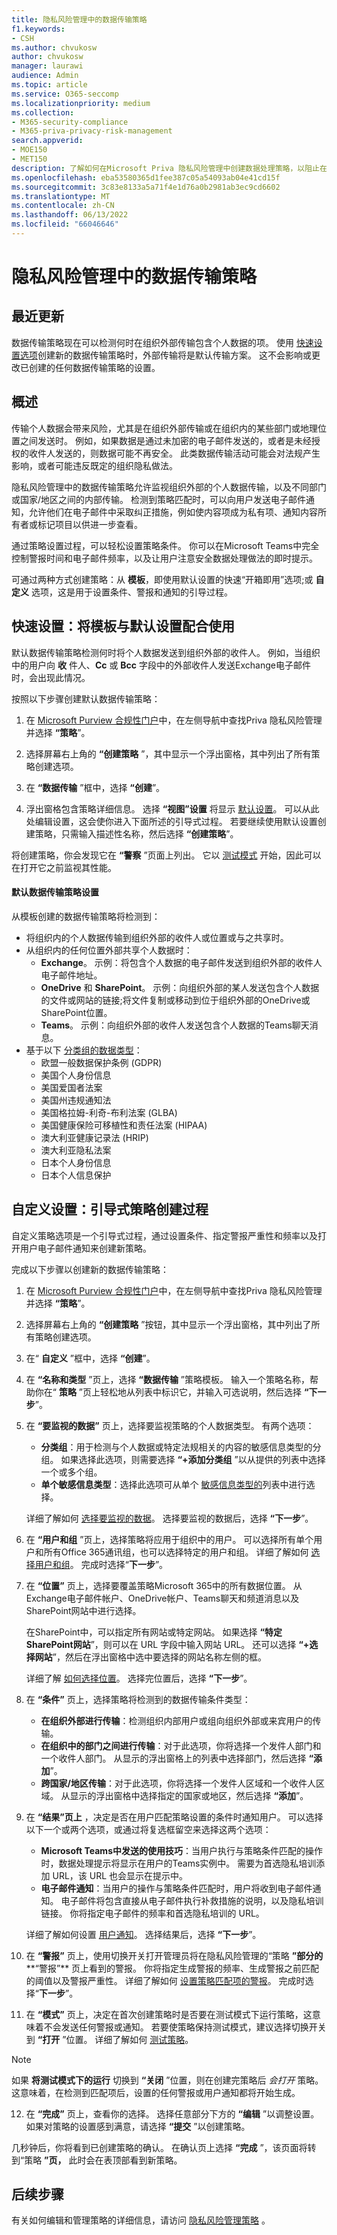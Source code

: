 ```yaml
---
title: 隐私风险管理中的数据传输策略
f1.keywords:
- CSH
ms.author: chvukosw
author: chvukosw
manager: laurawi
audience: Admin
ms.topic: article
ms.service: O365-seccomp
ms.localizationpriority: medium
ms.collection:
- M365-security-compliance
- M365-priva-privacy-risk-management
search.appverid:
- MOE150
- MET150
description: 了解如何在Microsoft Priva 隐私风险管理中创建数据处理策略，以阻止在组织内部或外部传输个人数据。
ms.openlocfilehash: eba53580365d1fee387c05a54093ab04e41cd15f
ms.sourcegitcommit: 3c83e8133a5a71f4e1d76a0b2981ab3ec9cd6602
ms.translationtype: MT
ms.contentlocale: zh-CN
ms.lasthandoff: 06/13/2022
ms.locfileid: "66046646"
---
```

# <a name="data-transfer-policies-in-privacy-risk-management"></a>隐私风险管理中的数据传输策略

## <a name="whats-new"></a>最近更新
数据传输策略现在可以检测何时在组织外部传输包含个人数据的项。 使用 [快速设置选项](#quick-setup-use-a-template-with-default-settings)创建新的数据传输策略时，外部传输将是默认传输方案。 这不会影响或更改已创建的任何数据传输策略的设置。

## <a name="overview"></a>概述

传输个人数据会带来风险，尤其是在组织外部传输或在组织内的某些部门或地理位置之间发送时。 例如，如果数据是通过未加密的电子邮件发送的，或者是未经授权的收件人发送的，则数据可能不再安全。 此类数据传输活动可能会对法规产生影响，或者可能违反既定的组织隐私做法。

隐私风险管理中的数据传输策略允许监视组织外部的个人数据传输，以及不同部门或国家/地区之间的内部传输。 检测到策略匹配时，可以向用户发送电子邮件通知，允许他们在电子邮件中采取纠正措施，例如使内容项成为私有项、通知内容所有者或标记项目以供进一步查看。

通过策略设置过程，可以轻松设置策略条件。 你可以在Microsoft Teams中完全控制警报时间和电子邮件频率，以及让用户注意安全数据处理做法的即时提示。

可通过两种方式创建策略：从 **模板**，即使用默认设置的快速“开箱即用”选项;或 **自定义** 选项，这是用于设置条件、警报和通知的引导过程。

## <a name="quick-setup-use-a-template-with-default-settings"></a>快速设置：将模板与默认设置配合使用

默认数据传输策略检测何时将个人数据发送到组织外部的收件人。 例如，当组织中的用户向 **收** 件人、**Cc** 或 **Bcc** 字段中的外部收件人发送Exchange电子邮件时，会出现此情况。

按照以下步骤创建默认数据传输策略：

1. 在 [Microsoft Purview 合规性门户](https://compliance.microsoft.com/)中，在左侧导航中查找Priva 隐私风险管理并选择 **“策略**”。

2. 选择屏幕右上角的 **“创建策略** ”，其中显示一个浮出窗格，其中列出了所有策略创建选项。

3. 在 **“数据传输** ”框中，选择 **“创建**”。

4. 浮出窗格包含策略详细信息。 选择 **“视图”设置** 将显示 [默认设置](#default-data-transfer-policy-settings)。 可以从此处编辑设置，这会使你进入下面所述的引导式过程。 若要继续使用默认设置创建策略，只需输入描述性名称，然后选择 **“创建策略**”。

将创建策略，你会发现它在 **“警察** ”页面上列出。 它以 [测试模式](risk-management-policies.md#testing-a-policy) 开始，因此可以在打开它之前监视其性能。

#### <a name="default-data-transfer-policy-settings"></a>默认数据传输策略设置

从模板创建的数据传输策略将检测到：
- 将组织内的个人数据传输到组织外部的收件人或位置或与之共享时。
- 从组织内的任何位置外部共享个人数据时：
    - **Exchange**。 示例：将包含个人数据的电子邮件发送到组织外部的收件人电子邮件地址。
    - **OneDrive** 和 **SharePoint**。 示例：向组织外部的某人发送包含个人数据的文件或网站的链接;将文件复制或移动到位于组织外部的OneDrive或SharePoint位置。
    - **Teams**。 示例：向组织外部的收件人发送包含个人数据的Teams聊天消息。
- 基于以下 [分类组的数据类型](risk-management-policies.md#classification-groups)：
    - 欧盟一般数据保护条例 (GDPR) 
    - 美国个人身份信息
    - 美国爱国者法案
    - 美国州违规通知法
    - 美国格拉姆-利奇-布利法案 (GLBA) 
    - 美国健康保险可移植性和责任法案 (HIPAA) 
    - 澳大利亚健康记录法 (HRIP) 
    - 澳大利亚隐私法案
    - 日本个人身份信息
    - 日本个人信息保护

## <a name="custom-setup-guided-policy-creation-process"></a>自定义设置：引导式策略创建过程

自定义策略选项是一个引导式过程，通过设置条件、指定警报严重性和频率以及打开用户电子邮件通知来创建新策略。

完成以下步骤以创建新的数据传输策略：

1. 在 [Microsoft Purview 合规性门户](https://compliance.microsoft.com/)中，在左侧导航中查找Priva 隐私风险管理并选择 **“策略**”。

2. 选择屏幕右上角的 **“创建策略** ”按钮，其中显示一个浮出窗格，其中列出了所有策略创建选项。

3. 在“ **自定义** ”框中，选择 **“创建**”。

4. 在 **“名称和类型** ”页上，选择 **“数据传输** ”策略模板。 输入一个策略名称，帮助你在“ **策略** ”页上轻松地从列表中标识它，并输入可选说明，然后选择 **“下一步**”。

5. 在 **“要监视的数据”** 页上，选择要监视策略的个人数据类型。 有两个选项：
    - **分类组**：用于检测与个人数据或特定法规相关的内容的敏感信息类型的分组。 如果选择此选项，则需要选择 **“+添加分类组** ”以从提供的列表中选择一个或多个组。
    - **单个敏感信息类型**：选择此选项可从单个 [敏感信息类型的](/microsoft-365/compliance/sensitive-information-type-entity-definitions)列表中进行选择。

    详细了解如何 [选择要监视的数据](risk-management-policies.md#choose-data-to-monitor)。 选择要监视的数据后，选择 **“下一步**”。

6. 在 **“用户和组** ”页上，选择策略将应用于组织中的用户。 可以选择所有单个用户和所有Office 365通讯组，也可以选择特定的用户和组。 详细了解如何 [选择用户和组](risk-management-policies.md#choose-users-and-groups)。 完成时选择“**下一步**”。

7. 在 **“位置”** 页上，选择要覆盖策略Microsoft 365中的所有数据位置。 从Exchange电子邮件帐户、OneDrive帐户、Teams聊天和频道消息以及SharePoint网站中进行选择。

    在SharePoint中，可以指定所有网站或特定网站。 如果选择 **“特定SharePoint网站**”，则可以在 URL 字段中输入网站 URL。 还可以选择 **“+选择网站**”，然后在浮出窗格中选中要选择的网站名称左侧的框。

    详细了解 [如何选择位置](risk-management-policies.md#choose-locations)。 选择完位置后，选择 **“下一步**”。

8. 在 **“条件”** 页上，选择策略将检测到的数据传输条件类型：
    - **在组织外部进行传输**：检测组织内部用户或组向组织外部或来宾用户的传输。
    - **在组织中的部门之间进行传输**：对于此选项，你将选择一个发件人部门和一个收件人部门。 从显示的浮出窗格上的列表中选择部门，然后选择 **“添加**”。
    - **跨国家/地区传输**：对于此选项，你将选择一个发件人区域和一个收件人区域。 从显示的浮出窗格中选择指定的国家或地区，然后选择 **“添加**”。

9. 在 **“结果”页上** ，决定是否在用户匹配策略设置的条件时通知用户。 可以选择以下一个或两个选项，或通过将复选框留空来选择这两个选项：
    - **Microsoft Teams中发送的使用技巧**：当用户执行与策略条件匹配的操作时，数据处理提示将显示在用户的Teams实例中。 需要为首选隐私培训添加 URL，该 URL 也会显示在提示中。
    - **电子邮件通知**：当用户的操作与策略条件匹配时，用户将收到电子邮件通知。 电子邮件将包含直接从电子邮件执行补救措施的说明，以及隐私培训链接。 你将指定电子邮件的频率和首选隐私培训的 URL。
     
    详细了解如何设置 [用户通知](risk-management-notifications.md)。 选择结果后，选择 **“下一步**”。

10. 在 **“警报”** 页上，使用切换开关打开管理员将在隐私风险管理的“策略 **”部分的****“警报”** 页上看到的警报。 你将指定生成警报的频率、生成警报之前匹配的阈值以及警报严重性。 详细了解如何 [设置策略匹配项的警报](risk-management-policies.md#set-alerts)。 完成时选择“**下一步**”。

11. 在 **“模式”** 页上，决定在首次创建策略时是否要在测试模式下运行策略，这意味着不会发送任何警报或通知。 若要使策略保持测试模式，建议选择切换开关到 **“打开** ”位置。 详细了解如何 [测试策略](risk-management-policies.md#testing-a-policy)。

> [!NOTE]
> 如果 **将测试模式下的运行** 切换到 **“关闭** ”位置，则在创建完策略后 *会打开* 策略。 这意味着，在检测到匹配项后，设置的任何警报或用户通知都将开始生成。

12. 在 **“完成”** 页上，查看你的选择。 选择任意部分下方的 **“编辑** ”以调整设置。 如果对策略的设置感到满意，请选择 **“提交** ”以创建策略。

几秒钟后，你将看到已创建策略的确认。 在确认页上选择 **“完成** ”，该页面将转到“策略 **”页，** 此时会在表顶部看到新策略。

## <a name="next-steps"></a>后续步骤

有关如何编辑和管理策略的详细信息，请访问 [隐私风险管理策略](risk-management-policies.md) 。
